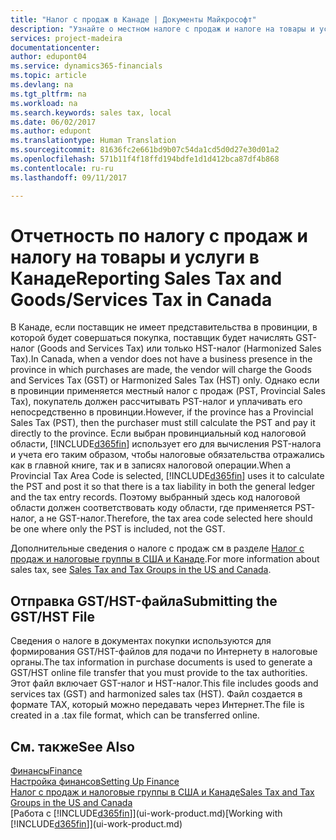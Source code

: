 ```yaml
---
title: "Налог с продаж в Канаде | Документы Майкрософт"
description: "Узнайте о местном налоге с продаж и налоге на товары и услуги в Канаде."
services: project-madeira
documentationcenter: 
author: edupont04
ms.service: dynamics365-financials
ms.topic: article
ms.devlang: na
ms.tgt_pltfrm: na
ms.workload: na
ms.search.keywords: sales tax, local
ms.date: 06/02/2017
ms.author: edupont
ms.translationtype: Human Translation
ms.sourcegitcommit: 81636fc2e661bd9b07c54da1cd5d0d27e30d01a2
ms.openlocfilehash: 571b11f4f18ffd194bdfe1d1d412bca87df4b868
ms.contentlocale: ru-ru
ms.lasthandoff: 09/11/2017

---
```

# <a name="reporting-sales-tax-and-goodsservices-tax-in-canada"></a><span data-ttu-id="35414-103">Отчетность по налогу с продаж и налогу на товары и услуги в Канаде</span><span class="sxs-lookup"><span data-stu-id="35414-103">Reporting Sales Tax and Goods/Services Tax in Canada</span></span>
<span data-ttu-id="35414-104">В Канаде, если поставщик не имеет представительства в провинции, в которой будет совершаться покупка, поставщик будет начислять GST-налог (Goods and Services Tax) или только HST-налог (Harmonized Sales Tax).</span><span class="sxs-lookup"><span data-stu-id="35414-104">In Canada, when a vendor does not have a business presence in the province in which purchases are made, the vendor will charge the Goods and Services Tax (GST) or Harmonized Sales Tax (HST) only.</span></span> <span data-ttu-id="35414-105">Однако если в провинции применяется местный налог с продаж (PST, Provincial Sales Tax), покупатель должен рассчитывать PST-налог и уплачивать его непосредственно в провинции.</span><span class="sxs-lookup"><span data-stu-id="35414-105">However, if the province has a Provincial Sales Tax (PST), then the purchaser must still calculate the PST and pay it directly to the province.</span></span> <span data-ttu-id="35414-106">Если выбран провинциальный код налоговой области, [!INCLUDE[d365fin](includes/d365fin_md.md)] использует его для вычисления PST-налога и учета его таким образом, чтобы налоговые обязательства отражались как в главной книге, так и в записях налоговой операции.</span><span class="sxs-lookup"><span data-stu-id="35414-106">When a Provincial Tax Area Code is selected, [!INCLUDE[d365fin](includes/d365fin_md.md)] uses it to calculate the PST and post it so that there is a tax liability in both the general ledger and the tax entry records.</span></span> <span data-ttu-id="35414-107">Поэтому выбранный здесь код налоговой области должен соответствовать коду области, где применяется PST-налог, а не GST-налог.</span><span class="sxs-lookup"><span data-stu-id="35414-107">Therefore, the tax area code selected here should be one where only the PST is included, not the GST.</span></span>  

<span data-ttu-id="35414-108">Дополнительные сведения о налоге с продаж см в разделе [Налог с продаж и налоговые группы в США и Канаде](us-finance-sales-tax.md).</span><span class="sxs-lookup"><span data-stu-id="35414-108">For more information about sales tax, see [Sales Tax and Tax Groups in the US and Canada](us-finance-sales-tax.md).</span></span>  

## <a name="submitting-the-gsthst-file"></a><span data-ttu-id="35414-109">Отправка GST/HST-файла</span><span class="sxs-lookup"><span data-stu-id="35414-109">Submitting the GST/HST File</span></span>
<span data-ttu-id="35414-110">Сведения о налоге в документах покупки используются для формирования GST/HST-файлов для подачи по Интернету в налоговые органы.</span><span class="sxs-lookup"><span data-stu-id="35414-110">The tax information in purchase documents is used to generate a GST/HST online file transfer that you must provide to the tax authorities.</span></span> <span data-ttu-id="35414-111">Этот файл включает GST-налог и HST-налог.</span><span class="sxs-lookup"><span data-stu-id="35414-111">This file includes goods and services tax (GST) and harmonized sales tax (HST).</span></span> <span data-ttu-id="35414-112">Файл создается в формате TAX, который можно передавать через Интернет.</span><span class="sxs-lookup"><span data-stu-id="35414-112">The file is created in a .tax file format, which can be transferred online.</span></span>  

## <a name="see-also"></a><span data-ttu-id="35414-113">См. также</span><span class="sxs-lookup"><span data-stu-id="35414-113">See Also</span></span>
[<span data-ttu-id="35414-114">Финансы</span><span class="sxs-lookup"><span data-stu-id="35414-114">Finance</span></span>](finance.md)  
[<span data-ttu-id="35414-115">Настройка финансов</span><span class="sxs-lookup"><span data-stu-id="35414-115">Setting Up Finance</span></span>](finance-setup-finance.md)  
[<span data-ttu-id="35414-116">Налог с продаж и налоговые группы в США и Канаде</span><span class="sxs-lookup"><span data-stu-id="35414-116">Sales Tax and Tax Groups in the US and Canada</span></span>](us-finance-sales-tax.md)  
<span data-ttu-id="35414-117">[Работа с [!INCLUDE[d365fin](includes/d365fin_md.md)]](ui-work-product.md)</span><span class="sxs-lookup"><span data-stu-id="35414-117">[Working with [!INCLUDE[d365fin](includes/d365fin_md.md)]](ui-work-product.md)</span></span>

